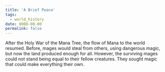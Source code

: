 ```yaml
---
title: 'A Brief Peace'
tags:
  - world_history
date: 0000-00-00
permalink: false
---
```

After the Holy War of the Mana Tree, the flow of Mana to the world resumed. Before, mages would steal from others, using dangerous magic, but now the land produced enough for all. However, the surviving mages could not stand being equal to their fellow creatures. They sought magic that could make everything their own.
